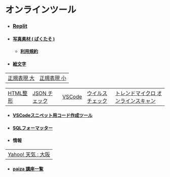 # オンラインツール

- ### [Replit](https://replit.com/)

- #### [写真素材 ( ぱくたそ )](https://www.pakutaso.com/)
  - #### [利用規約](https://www.pakutaso.com/userpolicy.html)
- #### [絵文字](http://lightbox.on.coocan.jp/html/utf8tool.php)

|    |    |
| -- | -- |
| [正規表現 大](https://regex101.com/) | [正規表現 小](https://php-regexp.a-zumi.net/preg_replace) | 

|    |    |    |    |    | 
| -- | -- | -- | -- | -- | 
| [HTML整形](https://u670.com/pikamap/htmlseikei.php) | [JSON チェック](https://jsonlint.com/) | [VSCode](https://vscode.dev/) | [ウイルスチェック](https://www.virustotal.com/gui/home/upload) | [トレンドマイクロ オンラインスキャン](https://www.trendmicro.com/ja_jp/forHome/products/onlinescan.html) |

- #### [VSCodeスニペット用コード作成ツール](https://migi.me/vsc_snippet/)
- #### [SQLフォーマッター](https://atl2.net/webtool/sql%E3%83%95%E3%82%A9%E3%83%BC%E3%83%9E%E3%83%83%E3%82%BF%E3%83%BCfor-web/)

- #### 情報

|    |
| -- |
| [Yahoo! 天気 : 大阪](https://weather.yahoo.co.jp/weather/jp/27/6200.html) |

- #### [paiza 講座一覧](https://paiza.jp/works/courses)
